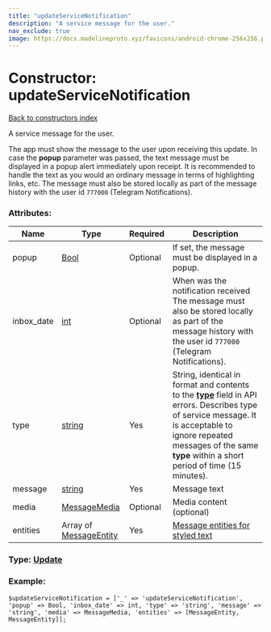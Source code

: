 ```yaml
---
title: "updateServiceNotification"
description: "A service message for the user."
nav_exclude: true
image: https://docs.madelineproto.xyz/favicons/android-chrome-256x256.png
---
```

# Constructor: updateServiceNotification  
[Back to constructors index](/API_docs/constructors/index.html)



A service message for the user.

The app must show the message to the user upon receiving this update. In case the **popup** parameter was passed, the text message must be displayed in a popup alert immediately upon receipt. It is recommended to handle the text as you would an ordinary message in terms of highlighting links, etc. The message must also be stored locally as part of the message history with the user id `777000` (Telegram Notifications).

### Attributes:

| Name     |    Type       | Required | Description |
|----------|---------------|----------|-------------|
|popup|[Bool](/API_docs/types/Bool.html) | Optional|If set, the message must be displayed in a popup.|
|inbox\_date|[int](/API_docs/types/int.html) | Optional|When was the notification received<br>The message must also be stored locally as part of the message history with the user id `777000` (Telegram Notifications).|
|type|[string](/API_docs/types/string.html) | Yes|String, identical in format and contents to the [**type**](https://core.telegram.org/api/errors#error-type) field in API errors. Describes type of service message. It is acceptable to ignore repeated messages of the same **type** within a short period of time (15 minutes).|
|message|[string](/API_docs/types/string.html) | Yes|Message text|
|media|[MessageMedia](/API_docs/types/MessageMedia.html) | Optional|Media content (optional)|
|entities|Array of [MessageEntity](/API_docs/types/MessageEntity.html) | Yes|[Message entities for styled text](https://core.telegram.org/api/entities)|



### Type: [Update](/API_docs/types/Update.html)


### Example:

```
$updateServiceNotification = ['_' => 'updateServiceNotification', 'popup' => Bool, 'inbox_date' => int, 'type' => 'string', 'message' => 'string', 'media' => MessageMedia, 'entities' => [MessageEntity, MessageEntity]];
```  
